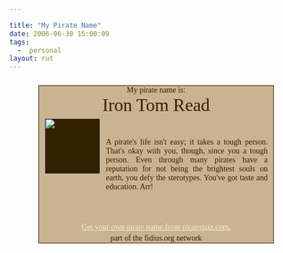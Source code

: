 ```yaml
---

title: "My Pirate Name"
date: 2006-06-30 15:00:09
tags:
  -  personal
layout: rut
---
```


<div style="position:relative; border-width:1px; border-color:332200; border-style: solid; background-color:c9b390; padding:0 10px; width:400px; text-align:center; font-family:serif; left:50%; margin:25px 0 25px -200px; color:332200;">
  <div>
    My pirate name is:
    </div>
  <div style="font-size:32px;">
    Iron Tom Read    </div>
  <img src="http://www.piratequiz.com/flag.gif" style="top:5px; position:relative; display:block; width:100px; background-color:332200;"  />
  <div style="left:110px; top:-60px; width:290px; position:relative; text-align: justify;">
    A pirate's life isn't easy; it takes a tough person. That's okay with you, though, since you a tough person. Even through many pirates have a reputation for not being the brightest souls on earth, you defy the sterotypes. You've got taste and education.    Arr!
    </div>
  <a href="http://www.piratequiz.com/" style="position:absolute; width:100%; left:0px; bottom:20px; color:f8eecc;">Get your own pirate name from piratequiz.com.</a><br  />part of the fidius.org network
  </div>

